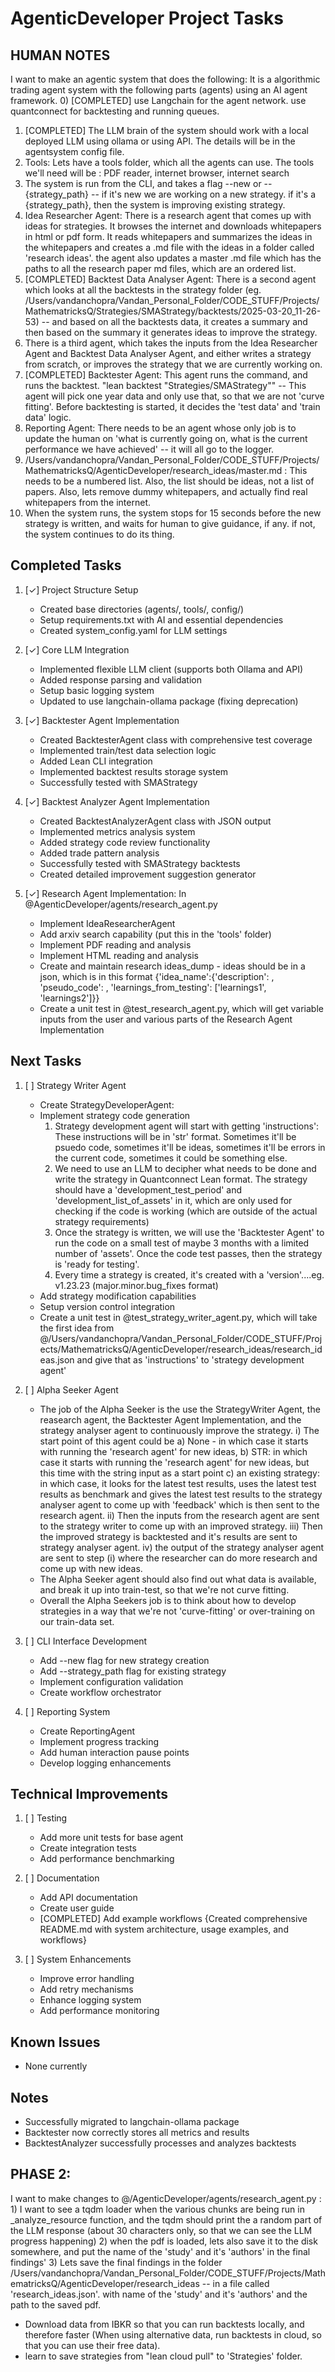 # AgenticDeveloper Project Tasks

## HUMAN NOTES
I want to make an agentic system that does the following: It is a algorithmic trading agent system with the following parts (agents) using an AI agent framework.
0) [COMPLETED] use Langchain for the agent network. use quantconnect for backtesting and running queues.
1) [COMPLETED] The LLM brain of the system should work with a local deployed LLM using ollama or using API. The details will be in the agentsystem config file.
2) Tools: Lets have a tools folder, which all the agents can use. The tools we'll need will be : PDF reader, internet browser, internet search
3) The system is run from the CLI, and takes a flag --new or --{strategy_path} -- if it's new we are working on a new strategy. if it's a {strategy_path}, then the system is improving existing strategy.
4) Idea Researcher Agent: There is a research agent that comes up with ideas for strategies. It browses the internet and downloads whitepapers in html or pdf form. It reads whitepapers and summarizes the ideas in the whitepapers and creates a .md file with the ideas in a folder called 'research ideas'. the agent also updates a master .md file which has the paths to all the research paper md files, which are an ordered list.
5) [COMPLETED] Backtest Data Analyser Agent: There is a second agent which looks at all the backtests in the strategy folder (eg. /Users/vandanchopra/Vandan_Personal_Folder/CODE_STUFF/Projects/MathematricksQ/Strategies/SMAStrategy/backtests/2025-03-20_11-26-53) -- and based on all the backtests data, it creates a summary and then based on the summary it generates ideas to improve the strategy.
6) There is a third agent, which takes the inputs from the Idea Researcher Agent and Backtest Data Analyser Agent, and either writes a strategy from scratch, or improves the strategy that we are currently working on.
7) [COMPLETED] Backtester Agent: This agent runs the command, and runs the backtest. "lean backtest "Strategies/SMAStrategy"" -- This agent will pick one year data and only use that, so that we are not 'curve fitting'. Before backtesting is started, it decides the 'test data' and 'train data' logic.
8) Reporting Agent: There needs to be an agent whose only job is to update the human on 'what is currently going on, what is the current performance we have achieved' -- it will all go to the logger.
7) /Users/vandanchopra/Vandan_Personal_Folder/CODE_STUFF/Projects/MathematricksQ/AgenticDeveloper/research_ideas/master.md : This needs to be a numbered list. Also, the list should be ideas, not a list of papers. Also, lets remove dummy whitepapers, and actually find real whitepapers from the internet.
9) When the system runs, the system stops for 15 seconds before the new strategy is written, and waits for human to give guidance, if any. if not, the system continues to do its thing.

## Completed Tasks
1. [✓] Project Structure Setup
   - Created base directories (agents/, tools/, config/)
   - Setup requirements.txt with AI and essential dependencies
   - Created system_config.yaml for LLM settings

2. [✓] Core LLM Integration
   - Implemented flexible LLM client (supports both Ollama and API)
   - Added response parsing and validation
   - Setup basic logging system
   - Updated to use langchain-ollama package (fixing deprecation)

3. [✓] Backtester Agent Implementation
   - Created BacktesterAgent class with comprehensive test coverage
   - Implemented train/test data selection logic
   - Added Lean CLI integration
   - Implemented backtest results storage system
   - Successfully tested with SMAStrategy

4. [✓] Backtest Analyzer Agent Implementation
   - Created BacktestAnalyzerAgent class with JSON output
   - Implemented metrics analysis system
   - Added strategy code review functionality
   - Added trade pattern analysis
   - Successfully tested with SMAStrategy backtests
   - Created detailed improvement suggestion generator

5. [✓] Research Agent Implementation: In @AgenticDeveloper/agents/research_agent.py
   - Implement IdeaResearcherAgent
   - Add arxiv search capability (put this in the 'tools' folder)
   - Implement PDF reading and analysis
   - Implement HTML reading and analysis
   - Create and maintain research ideas_dump - ideas should be in a json, which is in this format {'idea_name':{'description': , 'pseudo_code': , 'learnings_from_testing': ['learnings1', 'learnings2']}}
   - Create a unit test in @test_research_agent.py, which will get variable inputs from the user and various parts of the Research Agent Implementation

## Next Tasks

1. [ ] Strategy Writer Agent
   - Create StrategyDeveloperAgent: 
   - Implement strategy code generation
      1) Strategy development agent will start with getting 'instructions': These instructions will be in 'str' format. Sometimes it'll be psuedo code, sometimes it'll be ideas, sometimes it'll be errors in the current code, sometimes it could be something else. 
      2) We need to use an LLM to decipher what needs to be done and write the strategy in Quantconnect Lean format. The strategy should have a 'development_test_period' and 'development_list_of_assets' in it, which are only used for checking if the code is working (which are outside of the actual strategy requirements)
      3) Once the strategy is written, we will use the 'Backtester Agent' to run the code on a small test of maybe 3 months with a limited number of 'assets'. Once the code test passes, then the strategy is 'ready for testing'.
      4) Every time a strategy is created, it's created with a 'version'....eg. v1.23.23 (major.minor.bug_fixes format)
   - Add strategy modification capabilities
   - Setup version control integration
   - Create a unit test in @test_strategy_writer_agent.py, which will take the first idea from @/Users/vandanchopra/Vandan_Personal_Folder/CODE_STUFF/Projects/MathematricksQ/AgenticDeveloper/research_ideas/research_ideas.json and give that as 'instructions' to 'strategy development agent'

2. [ ] Alpha Seeker Agent
   - The job of the Alpha Seeker is the use the StrategyWriter Agent, the reasearch agent, the Backtester Agent Implementation, and the strategy analyser agent to continuously improve the strategy.
      i) The start point of this agent could be a) None - in which case it starts with running the 'research agent' for new ideas, b) STR: in which case it starts with running the 'research agent' for new ideas, but this time with the string input as a start point c) an existing strategy: in which case, it looks for the latest test results, uses the latest test results as benchmark and gives the latest test results to the strategy analyser agent to come up with 'feedback' which is then sent to the research agent.
      ii) Then the inputs from the research agent are sent to the strategy writer to come up with an improved strategy.
      iii) Then the improved strategy is backtested and it's results are sent to strategy analyser agent.
      iv) the output of the strategy analyser agent are sent to step (i) where the researcher can do more research and come up with new ideas.
   - The Alpha Seeker agent should also find out what data is available, and break it up into train-test, so that we're not curve fitting.
   - Overall the Alpha Seekers job is to think about how to develop strategies in a way that we're not 'curve-fitting' or over-training on our train-data set.

3. [ ] CLI Interface Development
   - Add --new flag for new strategy creation
   - Add --strategy_path flag for existing strategy
   - Implement configuration validation
   - Create workflow orchestrator

4. [ ] Reporting System
   - Create ReportingAgent
   - Implement progress tracking
   - Add human interaction pause points
   - Develop logging enhancements

## Technical Improvements
1. [ ] Testing
   - Add more unit tests for base agent
   - Create integration tests
   - Add performance benchmarking

2. [ ] Documentation
   - Add API documentation
   - Create user guide
   - [COMPLETED] Add example workflows {Created comprehensive README.md with system architecture, usage examples, and workflows}

3. [ ] System Enhancements
   - Improve error handling
   - Add retry mechanisms
   - Enhance logging system
   - Add performance monitoring

## Known Issues
- None currently

## Notes
- Successfully migrated to langchain-ollama package
- Backtester now correctly stores all metrics and results
- BacktestAnalyzer successfully processes and analyzes backtests


## PHASE 2: 

I want to make changes to @/AgenticDeveloper/agents/research_agent.py : 1) I want to see a tqdm loader when the various chunks are being run in _analyze_resource function, and the tqdm should print the a random part of the LLM response (about 30 characters only, so that we can see the LLM progress happening) 2) when the pdf is loaded, lets also save it to the disk somewhere, and put the name of the 'study' and it's 'authors' in the final findings' 3) Lets save the final findings in the folder /Users/vandanchopra/Vandan_Personal_Folder/CODE_STUFF/Projects/MathematricksQ/AgenticDeveloper/research_ideas -- in a file called 'research_ideas.json'. with name of the 'study' and it's 'authors' and the path to the saved pdf.

- Download data from IBKR so that you can run backtests locally, and therefore faster (When using alternative data, run backtests in cloud, so that you can use their free data).
- learn to save strategies from "lean cloud pull" to 'Strategies' folder.